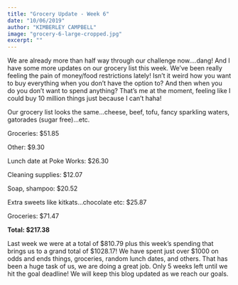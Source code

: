 ```yaml
---
title: "Grocery Update - Week 6"
date: "10/06/2019"
author: "KIMBERLEY CAMPBELL"
image: "grocery-6-large-cropped.jpg"
excerpt: ""
---
```


We are already more than half way through our challenge now….dang! And I have some more updates on our grocery list this week. We’ve been really feeling the pain of money/food restrictions lately! Isn’t it weird how you want to buy everything when you don’t have the option to? And then when you do you don’t want to spend anything? That’s me at the moment, feeling like I could buy 10 million things just because I can’t haha!

Our grocery list looks the same…cheese, beef, tofu, fancy sparkling waters, gatorades (sugar free)…etc.

Groceries: $51.85

Other: $9.30

Lunch date at Poke Works: $26.30

Cleaning supplies: $12.07

Soap, shampoo: $20.52

Extra sweets like kitkats…chocolate etc: $25.87

Groceries: $71.47

**Total: $217.38**

Last week we were at a total of $810.79 plus this week’s spending that brings us to a grand total of $1028.17! We have spent just over $1000 on odds and ends things, groceries, random lunch dates, and others. That has been a huge task of us, we are doing a great job. Only 5 weeks left until we hit the goal deadline! We will keep this blog updated as we reach our goals.

